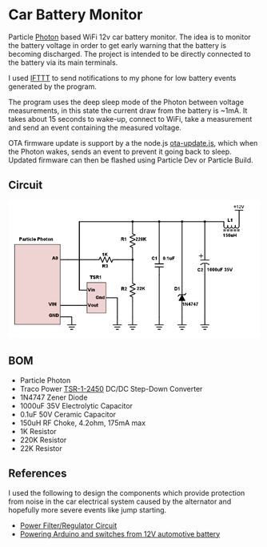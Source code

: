 # Car Battery Monitor

Particle [Photon](https://docs.particle.io/datasheets/photon-datasheet/) based WiFi 12v car battery monitor. The idea is to monitor the battery voltage in order to get early warning that the battery is becoming discharged. The project is intended to be directly connected to the battery via its main terminals.

I used [IFTTT](https://ifttt.com/) to send notifications to my phone for low battery events generated by the program.

The program uses the deep sleep mode of the Photon between voltage measurements, in this state the current draw from the battery is ~1mA. It takes about 15 seconds to wake-up, connect to WiFi, take a measurement and send an event containing the measured voltage.

OTA firmware update is support by a the node.js [ota-update.js](ota-update.js), which when the Photon wakes, sends an event to prevent it going back to sleep. Updated firmware can then be flashed using Particle Dev or Particle Build.

## Circuit

![circuit diagram](circuit/battery-monitor.png?raw=true "Title")

## BOM

* Particle Photon
* Traco Power [TSR-1-2450](docs/tsr1.pdf) DC/DC Step-Down Converter
* 1N4747 Zener Diode
* 1000uF 35V Electrolytic Capacitor
* 0.1uF 50V Ceramic Capacitor
* 150uH RF Choke, 4.2ohm, 175mA max
* 1K Resistor
* 220K Resistor
* 22K Resistor

## References

I used the following to design the components which provide protection from noise in the car electrical system caused by the alternator and hopefully more severe events like jump starting.

* [Power Filter/Regulator Circuit](http://linuxcar.sone.jp/reg.en.html)
* [Powering Arduino and switches from 12V automotive battery](http://www.eevblog.com/forum/projects/powering-arduino-and-switches-from-12v-automotive-battery/msg687838/#msg687838)
